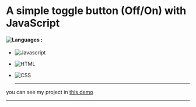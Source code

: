 # A simple toggle button (Off/On) with JavaScript
#### ![Languages](https://img.shields.io/github/languages/count/zeynab-jalalian/Off-On) :
 - ![Javascript](https://img.shields.io/badge/javascript-yellow)
 - ![HTML](https://img.shields.io/badge/Html-orange)
 - ![CSS](https://img.shields.io/badge/Css-blue)
   
   ---
 you can see my project in [this demo](https://zeynab-jalalian.github.io/Off-On/)
  ___
